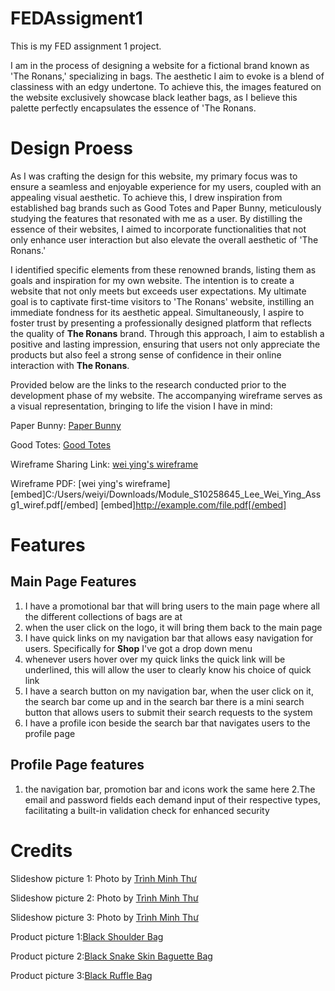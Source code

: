 # FEDAssigment1
This is my FED assignment 1 project. 

I am in the process of designing a website for a fictional brand known as 'The Ronans,' specializing in bags. The aesthetic I aim to evoke is a blend of classiness with an edgy undertone. To achieve this, the images featured on the website exclusively showcase black leather bags, as I believe this palette perfectly encapsulates the essence of 'The Ronans.
# Design Proess
As I was crafting the design for this website, my primary focus was to ensure a seamless and enjoyable experience for my users, coupled with an appealing visual aesthetic. To achieve this, I drew inspiration from established bag brands such as Good Totes and Paper Bunny, meticulously studying the features that resonated with me as a user. By distilling the essence of their websites, I aimed to incorporate functionalities that not only enhance user interaction but also elevate the overall aesthetic of 'The Ronans.'

I identified specific elements from these renowned brands, listing them as goals and inspiration for my own website. The intention is to create a website that not only meets but exceeds user expectations. My ultimate goal is to captivate first-time visitors to 'The Ronans' website, instilling an immediate fondness for its aesthetic appeal. Simultaneously, I aspire to foster trust by presenting a professionally designed platform that reflects the quality of **The Ronans** brand. Through this approach, I aim to establish a positive and lasting impression, ensuring that users not only appreciate the products but also feel a strong sense of confidence in their online interaction with **The Ronans**.

Provided below are the links to the research conducted prior to the development phase of my website. The accompanying wireframe serves as a visual representation, bringing to life the vision I have in mind:

Paper Bunny:
[Paper Bunny](https://thepaperbunny.com/)

Good Totes:
[Good Totes](https://goodtotes.co/)

Wireframe Sharing Link:
[wei ying's wireframe](https://www.figma.com/file/TBl6ljK5zVuPtn56uk57Tq/Module_S10258645_Lee_Wei_Ying_Assg1_wiref?type=design&node-id=0%3A1&mode=design&t=5yIWJJLVONeaJbl4-1)

Wireframe PDF:
[wei ying's wireframe][embed]C:/Users/weiyi/Downloads/Module_S10258645_Lee_Wei_Ying_Assg1_wiref.pdf[/embed]
[embed]http://example.com/file.pdf[/embed]

# Features
## Main Page Features
1. I have a promotional bar that will bring users to the main page where all the different collections of bags are at
2. when the user click on the logo, it will bring them back to the main page
3. I have quick links on my navigation bar that allows easy navigation for users. Specifically for **Shop** I've got a drop down menu
4. whenever users hover over my quick links the quick link will be underlined, this will allow the user to clearly know his choice of quick link
5. I have a search button on my navigation bar, when the user click on it, the search bar come up and in the search bar there is a mini search button that allows users to submit their search requests to the system
6. I have a profile icon beside the search bar that navigates users to the profile page

## Profile Page features
1. the navigation bar, promotion bar and icons work the same here
2.The email and password fields each demand input of their respective types, facilitating a built-in validation check for enhanced security

# Credits
Slideshow picture 1: Photo by [Trình Minh Thư](https://unsplash.com/photos/brown-leather-handbag-on-green-pine-tree-ScYGyGhA9HQ?utm_content=creditCopyText&utm_medium=referral&utm_source=unsplash)

Slideshow picture 2: Photo by [Trình Minh Thư](https://unsplash.com/photos/brown-leather-sling-bag-hanged-on-green-and-red-clothes-hanger-MQOA0n3chA8?utm_content=creditCopyText&utm_medium=referral&utm_source=unsplash)

Slideshow picture 3: Photo by [Trình Minh Thư](https://unsplash.com/photos/red-leather-handbag-on-green-pine-tree-twN2viFvWd0?utm_content=creditCopyText&utm_medium=referral&utm_source=unsplash)



Product picture 1:[Black Shoulder Bag](https://dukesavenue.com/autumn-capsule-wardrobe/)

Product picture 2:[Black Snake Skin Baguette Bag](https://www.shopemeryrose.com/productDetails/100300?utm_source=pinterest.com&utm_medium=cpc&utm_campaign=womenbags_emeryrose_pinadsusdpapcmpaswbag09201015489&url_from=womenbags_emeryrose_pinadsusdpapcmpaswbag09201015489&epik=dj0yJnU9MGg4RDhDS3pzNU96S1cxRjRXOUdwV1FaakpMNTU3b3MmcD0wJm49RVc2cEkxS09vNFFiR1lYWHVNellidyZ0PUFBQUFBR1ZZZEs4)

Product picture 3:[Black Ruffle Bag](https://ultrasellershoes.com/products/severiana-handbags?variant=35067090698391&utm_source=pinterest&utm_medium=social)



